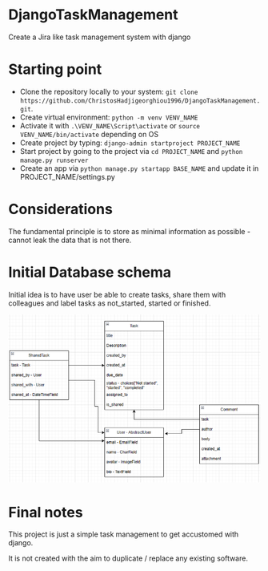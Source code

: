 # DjangoTaskManagement
Create a Jira like task management system with django

# Starting point
- Clone the repository locally to your system: `git clone https://github.com/ChristosHadjigeorghiou1996/DjangoTaskManagement.git`.
- Create virtual environment: `python -m venv VENV_NAME`
- Activate it with `.\VENV_NAME\Script\activate` or `source VENV_NAME/bin/activate` depending on OS
- Create project by typing: `django-admin startproject PROJECT_NAME`
- Start project by going to the project via `cd PROJECT_NAME` and `python manage.py runserver`
- Create an app via `python manage.py startapp BASE_NAME` and update it in PROJECT_NAME/settings.py

# Considerations
The fundamental principle is to store as minimal information as possible - cannot leak the data that is not there.

# Initial Database schema
Initial idea is to have user be able to create tasks, share them with colleagues and label tasks as not_started, started or finished.

![First version of database schema](src/db_schemas/database_schema_version_1.png)

# Final notes
This project is just a simple task management to get accustomed with django.

It is not created with the aim to duplicate / replace any existing software.